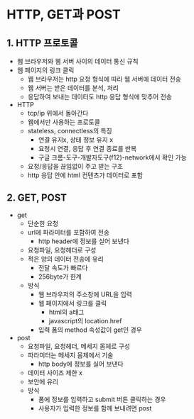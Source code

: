 # HTTP, GET과 POST
## 1. HTTP 프로토콜
- 웹 브라우저와 웹 서버 사이의 데이터 통신 규칙
- 웹 페이지의 링크 클릭
  - 웹 브라우저는 http 요청 형식에 따라 웹 서버에 데이터 전송
  - 웹 서버는 받은 데이터를 분석, 처리
  - 응답하여 보내는 데이터도 http 응답 형식에 맞추어 전송
- HTTP
  - tcp/ip 위에서 돌아간다
  - 웹에서만 사용하는 프로토콜
  - stateless, connectless의 특징
    - 연결 유지x, 상태 정보 유지 x
    - 요청시 연결, 응답 후 연결 종료를 반복
    - 구글 크롬-도구-개발자도구(f12)-network에서 확인 가능
  - 요청/응답을 끊임없이 주고 받는 구조
  - http 응답 안에 html 컨텐츠가 데이터로 포함   

## 2. GET, POST
- get
  - 단순한 요청
  - url에 파라미터를 포함하여 전송
    - http header에 정보를 실어 보낸다
  - 요청파일, 요청헤더로 구성
  - 적은 양의 데이터 전송에 유리
    - 전달 속도가 빠르다
    - 256byte가 한계
  - 방식
    - 웹 브라우저의 주소창에 URL을 입력
    - 웹 페이지에서 링크를 클릭
      - html의 a태그
      - javascript의 location.href
    - 입력 폼의 method 속성값이 get인 경우
- post
  - 요청파일, 요청헤더, 메세지 몸체로 구성
  - 파라미터는 메세지 몸체에서 기술
    - http body에 정보를 실어 보낸다
  - 데이터 사이즈 제한 x
  - 보안에 유리
  - 방식
    - 폼에 정보를 입력하고 submit 버튼 클릭하는 경우
    - 사용자가 입력한 정보를 함께 보내려면 post
